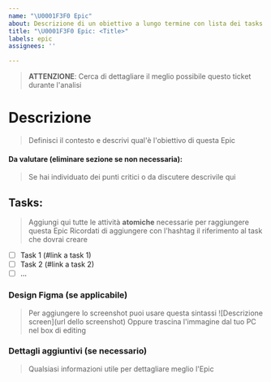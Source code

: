 ```yaml
---
name: "\U0001F3F0 Epic"
about: Descrizione di un obiettivo a lungo termine con lista dei tasks
title: "\U0001F3F0 Epic: <Title>"
labels: epic
assignees: ''

---
```


> **ATTENZIONE**:
> Cerca di dettagliare il meglio possibile questo ticket durante l'analisi

# Descrizione
> Definisci il contesto e descrivi qual'è l'obiettivo di questa Epic

#### Da valutare (eliminare sezione se non necessaria):
> Se hai individuato dei punti critici o da discutere descrivile qui

## Tasks:
> Aggiungi qui tutte le attività **atomiche** necessarie per raggiungere questa Epic
> Ricordati di aggiungere con l'hashtag il riferimento al task che dovrai creare
- [ ] Task 1 (#link a task 1)
- [ ] Task 2 (#link a task 2)
- [ ] ...

### Design Figma (se applicabile)

> Per aggiungere lo screenshot puoi usare questa sintassi ![Descrizione screen](url dello screenshot)
> Oppure trascina l'immagine dal tuo PC nel box di editing

### Dettagli aggiuntivi (se necessario)
> Qualsiasi informazioni utile per dettagliare meglio l'Epic
